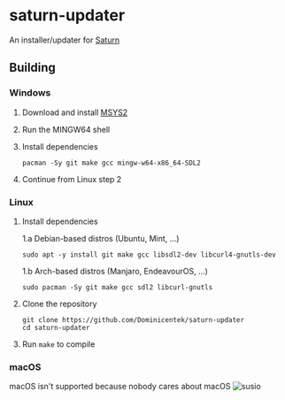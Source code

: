 # saturn-updater
An installer/updater for [Saturn](https://github.com/Llennpie/Saturn)
## Building
### Windows
1. Download and install [MSYS2](https://www.msys2.org/)
2. Run the MINGW64 shell
3. Install dependencies
   ```
   pacman -Sy git make gcc mingw-w64-x86_64-SDL2
   ```

4. Continue from Linux step 2
### Linux
1. Install dependencies
   
   1.a Debian-based distros (Ubuntu, Mint, ...)
   ```
   sudo apt -y install git make gcc libsdl2-dev libcurl4-gnutls-dev
   ```
   
   1.b Arch-based distros (Manjaro, EndeavourOS, ...)
   ```
   sudo pacman -Sy git make gcc sdl2 libcurl-gnutls
   ```
  
2. Clone the repository
   ```
   git clone https://github.com/Dominicentek/saturn-updater
   cd saturn-updater
   ```
  
3. Run `make` to compile
### macOS
macOS isn't supported because nobody cares about macOS
![susio](https://media.discordapp.net/stickers/868205648813379585.png?size=160&name=Susio)